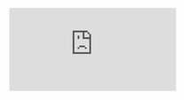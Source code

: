 <figure class="video_container">   <iframe src="https://www.youtube.com/embed/W07E3NOc7pQ" frameborder="0" allowfullscreen="true"> </iframe> </figure> 
